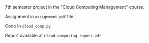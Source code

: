 7th semester project in the "Cloud Computing Management" course.

Assignment in `assignment.pdf` file

Code in `cloud_comp.py`

Report available at `cloud_computing_report.pdf`
